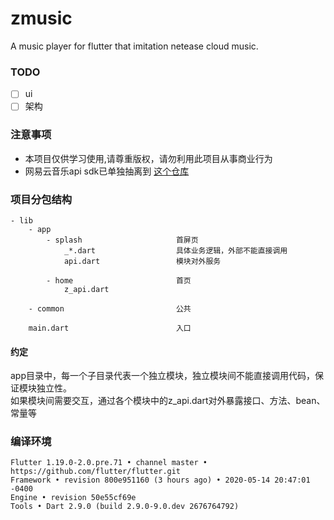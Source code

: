 # zmusic

A music player for flutter that imitation netease cloud music.

### TODO
- [ ] ui
- [ ] 架构

### 注意事项
- 本项目仅供学习使用,请尊重版权，请勿利用此项目从事商业行为
- 网易云音乐api sdk已单独抽离到 [这个仓库](https://github.com/hcanyz/flutter-netease-music-api)

### 项目分包结构
```text
- lib
    - app
        - splash                     首屏页
            _*.dart                  具体业务逻辑，外部不能直接调用
            api.dart                 模块对外服务
            
        - home                       首页
            z_api.dart
            
    - common                         公共
        
    main.dart                        入口
```
#### 约定
app目录中，每一个子目录代表一个独立模块，独立模块间不能直接调用代码，保证模块独立性。  
如果模块间需要交互，通过各个模块中的z_api.dart对外暴露接口、方法、bean、常量等

### 编译环境
```text
Flutter 1.19.0-2.0.pre.71 • channel master • https://github.com/flutter/flutter.git
Framework • revision 800e951160 (3 hours ago) • 2020-05-14 20:47:01 -0400
Engine • revision 50e55cf69e
Tools • Dart 2.9.0 (build 2.9.0-9.0.dev 2676764792)
```